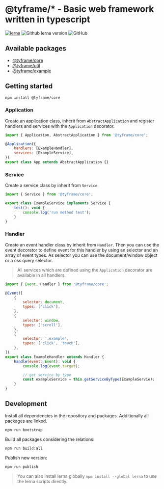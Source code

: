 # @tyframe/\* - Basic web framework written in typescript

[![lerna](https://img.shields.io/badge/maintained%20with-lerna-cc00ff.svg)](https://lerna.js.org/)
![Github lerna version](https://img.shields.io/github/lerna-json/v/tyframe/tyframe)
![GitHub](https://img.shields.io/github/license/tyframe/tyframe)

## Available packages

-   [@tyframe/core](packages/core/README.md)
-   [@tyframe/util](packages/util/README.md)
-   [@tyframe/example](packages/example/README.md)

## Getting started

```bash
npm install @tyframe/core
```

### Application

Create an application class, inherit from `AbstractApplication` and register handlers and services with the `Application` decorator.

```js
import { Application, AbstractApplication } from '@tyframe/core';

@Application({
    handlers: [ExampleHandler],
    services: [ExampleService],
})
export class App extends AbstractApplication {}
```

### Service

Create a service class by inherit from `Service`.

```js
import { Service } from '@tyframe/core';

export class ExampleService implements Service {
    test(): void {
        console.log('run method test');
    }
}
```

### Handler

Create an event handler class by inherit from `Handler`.
Then you can use the event decorator to define event for this handler by using an selector and an array of event types. As selector you can use the document/window object or a css query selector.

> All services which are defined using the `Application` decorator are available in all handlers.

```js
import { Event, Handler } from '@tyframe/core';

@Event([
    {
        selector: document,
        types: ['click'],
    },
    {
        selector: window,
        types: ['scroll'],
    },
    {
        selector: '.example',
        types: ['click', 'touch'],
    },
])
export class ExampleHandler extends Handler {
    handle(event: Event): void {
        console.log(event.target);

        // get service by type
        const exampleService = this.getServiceByType(ExampleServie);
    }
}
```

## Development

Install all dependencies in the repository and packages. Additionally all packages are linked.

```bash
npm run bootstrap
```

Build all packages considering the relations:

```bash
npm run build:all
```

Publish new version:

```bash
npm run publish
```

> You can also install lerna globally `npm install --global lerna` to use the lerna scripts directly.
